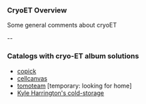### CryoET Overview

Some general comments about cryoET

--

### Catalogs with cryo-ET album solutions

- [copick](https://copick.github.io/copick-catalog/catalog)
- [cellcanvas](https://album.cellcanvas.org/)
- [tomoteam](https://kephale.github.io/tomoteam-catalog/) [temporary:
  looking for home]
- [Kyle Harrington's cold-storage](https://cold-storage.kyleharrington.com)

